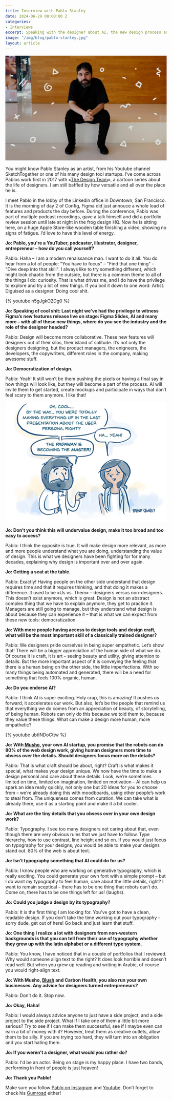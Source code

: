 ```yaml
---
title: Interview with Pablo Stanley
date: 2024-06-29 00:00:00 Z
categories:
- Interviews
excerpt: Speaking with the designer about AI, the new design process and the importance of typography.
image: "/img/blog/pablo-stanley.jpg"
layout: article
---
```


![](/img/blog/pablo-stanley.jpg)

You might know Pablo Stanley as an artist, from his Youtube channel SketchTogether or one of his many design tool startups. I’ve come across Pablos work first in 2017 with «[The Design Team](https://thedesignteam.io/)», a cartoon series about the life of designers. I am still baffled by how versatile and all over the place he is.

I meet Pablo in the lobby of the Linkedin office in Downtown, San Francisco. It is the morning of day 2 of Config, Figma did just annouce a whole load of features and products the day before. During the conference, Pablo was part of multiple podcast recordings, gave a talk himself and did a portfolio review session until late at night in the frog design HQ. Now he is sitting here, on a huge Apple Store-like wooden table finishing a video, showing no signs of fatigue. I’d love to have this level of energy.

**Jo: Pablo, you're a YouTuber, podcaster, illustrator, designer, entrepreneur – how do you call yourself?**

Pablo: Haha – I am a modern renaissance man. I want to do it all. You do hear from a lot of people: "You have to focus" – "Find that one thing" – "Dive deep into that skill". I always like to try something different, which might look chaotic from the outside, but there is a common theme to all of the things I do: curiosity. That is what drives me, and I do have the privilege to explore and try a lot of new things. If you boil it down to one word: Artist. Diguised as a designer. Doing cool shit.

{% youtube n5gJgkO2Dg0 %}

**Jo: Speaking of cool shit: Last night we've had the privilege to witness Figma’s new features release live on stage: Figma Slides, AI and many more – with all of these new things, where do you see the industry and the role of the designer headed?**

Pablo: Design will become more collaborative. These new features will designers out of their silos, their island of solitude. It’s not only the designers designing, but the product managers, the enigneers, the developers, the copywriters, different roles in the company, making awesome stuff.

**Jo: Democratization of design.**

Pablo: Yeah! It still won’t be them pushing the pixels or having a final say in how things will look like, but they will become a part of the process. AI will invite them to get started, create mockups and participate in ways that don’t feel scary to them anymore. I like that!

![](/img/blog/pablo-stanley-cartoon.jpg)

**Jo: Don't you think this will undervalue design, make it too broad and too easy to access?**

Pablo: I think the opposite is true. It will make design more relevant, as more and more people understand what you are doing, understanding the value of design. This is what we designers have been fighting for for many decades, explaining why design is important over and over again.

**Jo: Getting a seat at the table.**

Pablo: Exactly! Having people on the other side understand that design requires time and that it requires thinking, and that doing it makes a difference. It used to be «Us vs. Them» – designers versus non-designers. This doesn’t exist anymore, which is great. Design is not an abstract complex thing that we have to explain anymore, they get to practice it. Managers are still going to manage, but they understand what design is about because they can experience it – that is what we can expect from these new tools: democratization. 

**Jo: With more people having access to design tools and design craft, what will be the most important skill of a classically trained designer?**

Pablo: We designers pride ourselves in being super empathetic. Let’s show that! There will be a bigger appreciation of the human side of what we do. Of course it is craft, it is art – seeing beauty and utility, giving attention to details. But the more important aspect of it is conveying the feeling that there is a human being on the other side, the little imperfections. With so many things being automated and generated, there will be a need for something that feels 100% organic, human.

**Jo: Do you endorse AI?**

Pablo: I think AI is super exciting. Holy crap, this is amazing! It pushes us forward, it accelerates our work. But also, let’s be the people that remind us that everything we do comes from an appreciation of beauty, of storytelling, of being human. Robots can only do this because we told them to, because they value these things. What can make a design more human, more empathetic?

{% youtube ubtINDoCttw %}

**Jo: With [Musho](https://musho.ai/), your own AI startup, you promise that the robots can do 80% of the web design work, giving human designers more time to obsess over the details. Should designers focus more on the details?**

Pablo: That is what craft should be about, right? Craft is what makes it special, what makes your design unique. We now have the time to make a design personal and care about these details. Look, we’re sometimes limited on time, limited on imagination, limited on motivation – AI can help us spark an idea really quickly, not only one but 20 ideas for you to choose from – we’re already doing this with moodboards, using other people’s work to steal from. The uniqueness comes from curation. We can take what is already there, use it as a starting point and make it a bit cooler.

**Jo: What are the tiny details that you obsess over in your own design work?**

Pablo: Typography. I see too many designers not caring about that, even though there are very obvious rules that we just have to follow. Type hierarchy, how to use contrast, line height and so on. If you would just focus on typography for your designs, you would be able to make your designs stand out. 80% of the web is about text.

**Jo: Isn’t typography something that AI could do for us?**

Pablo: I know people who are working on generative typography, which is really exciting. You could generate your own font with a simple prompt – but I do want my typography to feel human, care about the little details, right? I want to remain sceptical – there has to be one thing that robots can’t do. Come on, there has to be one things left for us! (laughs).

**Jo: Could you judge a design by its typography?**

Pablo: It is the first thing I am looking for. You've got to have a clean, readable design. If you don’t take the time working out your typography – sorry dude, get out of here! Go back and just learn that stuff.

**Jo: One thing I realize a lot with designers from non-western backgrounds is that you can tell from their use of typography whether they grew up with the latin alphabet or a different type system.**

Pablo: You know, I have noticed that in a couple of portfolios that I reviewed. Why would someone align text to the right? It does look horrible and doesn’t read well. But when you grew up reading and writing in Arabic, of course you would right-align text.

**Jo: With Musho, [Blush](https://blush.design/) and Carbon Health, you also run your own businesses. Any advice for designers turned entrepreneurs?**

Pablo: Don’t do it. Stop now.

**Jo: Okay, Haha!**

Pablo: I would always advice anyone to just have a side project, and a side project to the side project. What if I take one of them a little bit more serious? Try to see if I can make them successful, see if I maybe even can earn a bit of money with it? However, treat them as creative outlets, allow them to be silly. If you are trying too hard, they will turn into an obligation and you start hating them.

**Jo: If you weren’t a designer, what would you rather do?**

Pablo: I'd be an actor. Being on stage is my happy place. I have two bands, performing in front of people is just heaven!

**Jo: Thank you Pablo!**

Make sure you follow [Pablo on Instagram](https://www.instagram.com/pablostanley/) and [Youtube](https://www.youtube.com/@SketchTogether). Don’t forget to check his [Gumroad](https://pablostanley.gumroad.com/) either!